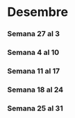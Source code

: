 # Desembre

### Semana 27 al 3

### Semana 4 al 10

### Semana 11 al 17

### Semana 18 al 24

### Semana 25 al 31
